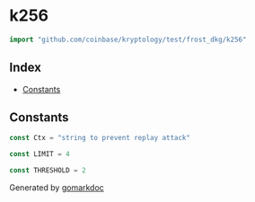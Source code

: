 <!-- Code generated by gomarkdoc. DO NOT EDIT -->

# k256

```go
import "github.com/coinbase/kryptology/test/frost_dkg/k256"
```

## Index

- [Constants](<#constants>)


## Constants

```go
const Ctx = "string to prevent replay attack"
```

```go
const LIMIT = 4
```

```go
const THRESHOLD = 2
```



Generated by [gomarkdoc](<https://github.com/princjef/gomarkdoc>)
